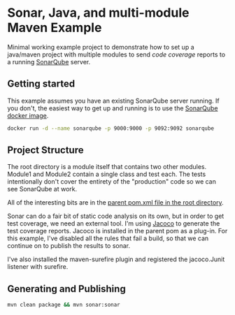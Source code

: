 # Sonar, Java, and multi-module Maven Example

Minimal working example project to demonstrate how to set up a java/maven project with multiple modules to send *code coverage* reports to a running [SonarQube][sonar] server.


## Getting started

This example assumes you have an existing SonarQube server running.
If you don't, the easiest way to get up and running is to use the [SonarQube docker image][docker].

```bash
docker run -d --name sonarqube -p 9000:9000 -p 9092:9092 sonarqube
```

## Project Structure

The root directory is a module itself that contains two other modules.
Module1 and Module2 contain a single class and test each.
The tests intentionally don't cover the entirety of the "production" code so we can see SonarQube at work.

All of the interesting bits are in the [parent pom.xml file in the root directory](pom.xml).

Sonar can do a fair bit of static code analysis on its own, but in order to get test coverage, we need an external tool.
I'm using [Jacoco][jacoco] to generate the test coverage reports. 
Jacoco is installed in the parent pom as a plug-in. 
For this example, I've disabled all the rules that fail a build, so that we can continue on to publish the results to sonar.

I've also installed the maven-surefire plugin and registered the jacoco.Junit listener with surefire.

## Generating and Publishing

```bash
mvn clean package && mvn sonar:sonar
```

[sonar]: https://www.sonarqube.org/
[docker]: https://hub.docker.com/_/sonarqube/
[jacoco]: http://www.eclemma.org/jacoco/